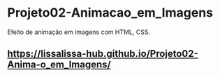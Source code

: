 # Projeto02-Animacao_em_Imagens
Efeito de animação em imagens com HTML, CSS.

## https://lissalissa-hub.github.io/Projeto02-Anima-o_em_Imagens/
